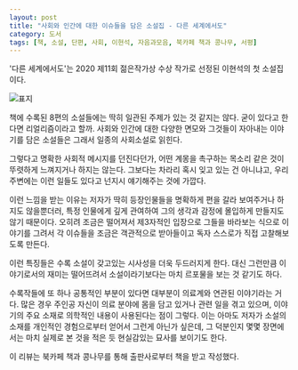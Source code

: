 ```yaml
---
layout: post
title: "사회와 인간에 대한 이슈들을 담은 소설집 - 다른 세계에서도"
category: 도서
tags: [책, 소설, 단편, 사회, 이현석, 자음과모음, 북카페 책과 콩나무, 서평]
---
```


'다른 세계에서도'는
2020 제11회 젊은작가상 수상 작가로 선정된 이현석의 첫 소설집이다.

![표지](https://images2.imgbox.com/8f/f0/EkyGSJyL_o.jpg)

책에 수록된 8편의 소설들에는 딱히 일관된 주제가 있는 것 같지는 않다.
굳이 있다고 한다면 리얼리즘이라고 할까.
사회와 인간에 대한 다양한 면모와 그것들이 자아내는 이야기를 담은 소설들은
그래서 일종의 사회소설로 읽힌다.

그렇다고 명확한 사회적 메시지를 던진다던가,
어떤 계몽을 촉구하는 목소리 같은 것이 뚜렷하게 느껴지거나 하지는 않는다.
그보다는 차라리 혹시 잊고 있는 건 아니냐고, 우리 주변에는 이런 일들도 있다고 넌지시 얘기해주는 것에 가깝다.

이런 느낌을 받는 이유는
저자가 딱히 등장인물들을 명확하게 편을 갈라 보여주거나 하지도 않을뿐더러,
특정 인물에게 깊게 관여하여 그의 생각과 감정에 몰입하게 만들지도 않기 때문이다.
오히려 조금은 떨어져서 제3자적인 입장으로 그들을 바라보는 식으로 이야기를 그려서
각 이슈들을 조금은 객관적으로 받아들이고 독자 스스로가 직접 고찰해보도록 만든다.

이런 특징들은 수록 소설이 갖고있는 시사성을 더욱 두드러지게 한다.
대신 그런만큼 이야기로서의 재미는 떨어뜨려서
소설이라기보다는 마치 르포물을 보는 것 같기도 하다.

수록작들에 또 하나 공통적인 부분이 있다면 대부분이 의료계와 연관된 이야기라는 거다.
많은 경우 주인공 자신이 의료 분야에 몸을 담고 있거나 관련 일을 겪고 있으며,
이야기의 주요 소재로 의학적인 내용이 사용된다는 점이 그렇다.
이는 아마도 저자가 소설의 소재를 개인적인 경험으로부터 얻어서 그런게 아닌가 싶은데,
그 덕분인지 몇몇 장면에서는 마치 실제로 본 것을 적은 듯 현실감있는 묘사를 보이기도 한다.



<div class="im im-info">
이 리뷰는 북카페 책과 콩나무를 통해 출판사로부터 책을 받고 작성했다.
</div>
